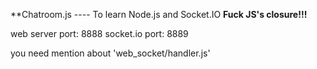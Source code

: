 **Chatroom.js ---- To learn Node.js and Socket.IO
**Fuck JS's closure!!!**

web server port: 8888
socket.io port: 8889

you need mention about 'web_socket/handler.js'